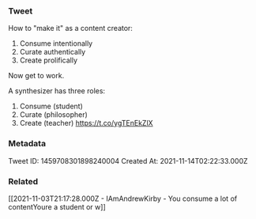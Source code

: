 ### Tweet
How to "make it" as a content creator:

1. Consume intentionally
2. Curate authentically
3. Create prolifically

Now get to work.

A synthesizer has three roles:

1. Consume (student)
2. Curate (philosopher)
3. Create (teacher)
https://t.co/ygTEnEkZlX

### Metadata
Tweet ID: 1459708301898240004
Created At: 2021-11-14T02:22:33.000Z

### Related
[[2021-11-03T21:17:28.000Z - IAmAndrewKirby - You consume a lot of contentYoure a student or w]]

